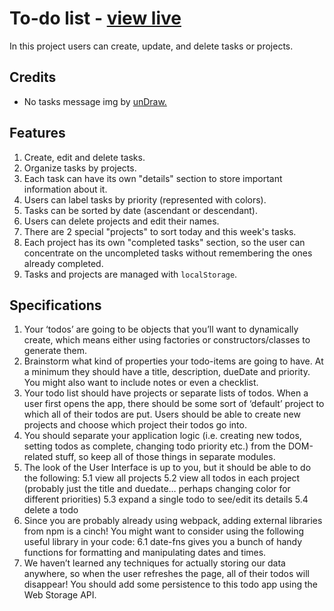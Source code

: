 # To-do list - [view live](https://node-js-to-do-list-dnqhs2f41-navya-agarwal-projects.vercel.app/)

In this project users can create, update, and delete tasks or projects.

## Credits

* No tasks message img by [unDraw.](https://undraw.co/)

## Features

1. Create, edit and delete tasks.
2. Organize tasks by projects.
3. Each task can have its own "details" section to store important information about it.
4. Users can label tasks by priority (represented with colors).
5. Tasks can be sorted by date (ascendant or descendant).
6. Users can delete projects and edit their names.
7. There are 2 special "projects" to sort today and this week's tasks.
8. Each project has its own "completed tasks" section, so the user can concentrate on the uncompleted tasks without remembering the ones already completed.
9. Tasks and projects are managed with `localStorage`.

## Specifications

1. Your ‘todos’ are going to be objects that you’ll want to dynamically create, which means either using factories or constructors/classes to generate them.
2. Brainstorm what kind of properties your todo-items are going to have. At a minimum they should have a title, description, dueDate and priority. You might also want to include notes or even a checklist.
3. Your todo list should have projects or separate lists of todos. When a user first opens the app, there should be some sort of ‘default’ project to which all of their todos are put. Users should be able to create new projects and choose which project their todos go into.
4. You should separate your application logic (i.e. creating new todos, setting todos as complete, changing todo priority etc.) from the DOM-related stuff, so keep all of those things in separate modules.
5. The look of the User Interface is up to you, but it should be able to do the following:
    5.1 view all projects
    5.2 view all todos in each project (probably just the title and duedate… perhaps changing color for different priorities)
    5.3 expand a single todo to see/edit its details
    5.4 delete a todo
6. Since you are probably already using webpack, adding external libraries from npm is a cinch! You might want to consider using the following useful library in your code:
    6.1 date-fns gives you a bunch of handy functions for formatting and manipulating dates and times.
7. We haven’t learned any techniques for actually storing our data anywhere, so when the user refreshes the page, all of their todos will disappear! You should add some persistence to this todo app using the Web Storage API. 


